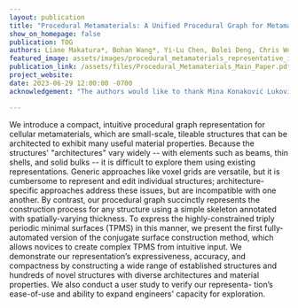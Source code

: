 ```yaml
---
layout: publication
title: "Procedural Metamaterials: A Unified Procedural Graph for Metamaterial Design"
show_on_homepage: false
publication: TOG
authors: Liane Makatura*, Bohan Wang*, Yi-Lu Chen, Bolei Deng, Chris Wojtan, Bernd Bickel, and Wojciech Matusik (* = joint first authors)
featured_image: assets/images/procedural_metamaterials_representative_image_rgb.jpg
publication_link: /assets/files/Procedural_Metamaterials_Main_Paper.pdf
project_website: 
date: 2023-06-29 12:00:00 -0700
acknowledgement: "The authors would like to thank Mina Konaković Luković and Michael Foshey for their early contributions to this project; David Palmer and Paul Zhang for their insightful discussions about minimal surfaces and the CSCM; Julian Panetta for providing the Elastic Textures code; and Hannes Hergeth for his feedback and support. We also thank our user study participants and anonymous reviewers. This material is based upon work supported by the National Science Foundation (NSF) Graduate Research Fellowship under Grant No. 2141064; the MIT Morningside Academy for Design Fellowship; the Defense Advanced Research Projects Agency (DARPA) Grant No. FA8750-20-C-0075; the ERC Consolidator Grant No. 101045083, \"CoDiNA: Computational Discovery of Numerical Algorithms for Animation and Simulation of Natural Phenomena\"; and the NewSat project, which is co-funded by the Operational Program for Competitiveness and Internationalisation (COMPETE2020), Portugal 2020, the European Regional Development Fund (ERDF), and the Portuguese Foundation for Science and Technology (FTC) under the MIT Portugal program."

---
```



We introduce a compact, intuitive procedural graph representation for cellular metamaterials, which are small-scale, tileable structures that can be architected to exhibit many useful material properties. Because the structures' "architectures" vary widely -- with elements such as beams, thin shells, and solid bulks -- it is difficult to explore them using existing representations. Generic approaches like voxel grids are versatile, but it is cumbersome to represent and edit individual structures; architecture-specific approaches address these issues, but are incompatible with one another. By contrast, our procedural graph succinctly represents the construction process for any structure using a simple skeleton annotated with spatially-varying thickness. To express the highly-constrained triply periodic minimal surfaces (TPMS) in this manner, we present the first fully-automated version of the conjugate surface construction method, which allows novices to create complex TPMS from intuitive input. We demonstrate our representation’s expressiveness, accuracy, and compactness by constructing a wide range of established structures and hundreds of novel structures with diverse architectures and material properties. We also conduct a user study to verify our representa- tion’s ease-of-use and ability to expand engineers' capacity for exploration.
